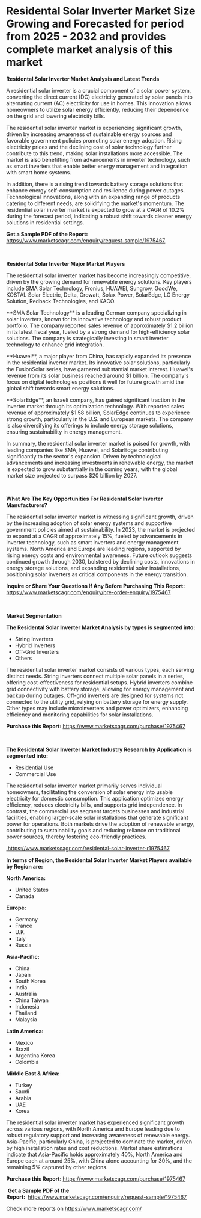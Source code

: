 <p><h1>Residental Solar Inverter Market Size Growing and Forecasted for period from 2025 - 2032 and provides complete market analysis of this market</h1></p><p><strong>Residental Solar Inverter Market Analysis and Latest Trends</strong></p>
<p><p>A residential solar inverter is a crucial component of a solar power system, converting the direct current (DC) electricity generated by solar panels into alternating current (AC) electricity for use in homes. This innovation allows homeowners to utilize solar energy efficiently, reducing their dependence on the grid and lowering electricity bills.</p><p>The residential solar inverter market is experiencing significant growth, driven by increasing awareness of sustainable energy sources and favorable government policies promoting solar energy adoption. Rising electricity prices and the declining cost of solar technology further contribute to this trend, making solar installations more accessible. The market is also benefitting from advancements in inverter technology, such as smart inverters that enable better energy management and integration with smart home systems.</p><p>In addition, there is a rising trend towards battery storage solutions that enhance energy self-consumption and resilience during power outages. Technological innovations, along with an expanding range of products catering to different needs, are solidifying the market's momentum. The residential solar inverter market is expected to grow at a CAGR of 10.2% during the forecast period, indicating a robust shift towards cleaner energy solutions in residential settings.</p></p>
<p><strong>Get a Sample PDF of the Report:&nbsp;</strong> <a href="https://www.marketscagr.com/enquiry/request-sample/1975467?utm_campaign=2487&utm_medium=2&utm_source=Github&utm_content=ia&utm_term=14022025&utm_id=residental-solar-inverter">https://www.marketscagr.com/enquiry/request-sample/1975467</a></p>
<p>&nbsp;</p>
<p><strong>Residental Solar Inverter Major Market Players</strong></p>
<p><p>The residential solar inverter market has become increasingly competitive, driven by the growing demand for renewable energy solutions. Key players include SMA Solar Technology, Fronius, HUAWEI, Sungrow, GoodWe, KOSTAL Solar Electric, Delta, Growatt, Solax Power, SolarEdge, LG Energy Solution, Redback Technologies, and KACO.</p><p>**SMA Solar Technology** is a leading German company specializing in solar inverters, known for its innovative technology and robust product portfolio. The company reported sales revenue of approximately $1.2 billion in its latest fiscal year, fueled by a strong demand for high-efficiency solar solutions. The company is strategically investing in smart inverter technology to enhance grid integration.</p><p>**Huawei**, a major player from China, has rapidly expanded its presence in the residential inverter market. Its innovative solar solutions, particularly the FusionSolar series, have garnered substantial market interest. Huawei's revenue from its solar business reached around $1 billion. The company's focus on digital technologies positions it well for future growth amid the global shift towards smart energy solutions.</p><p>**SolarEdge**, an Israeli company, has gained significant traction in the inverter market through its optimization technology. With reported sales revenue of approximately $1.58 billion, SolarEdge continues to experience strong growth, particularly in the U.S. and European markets. The company is also diversifying its offerings to include energy storage solutions, ensuring sustainability in energy management.</p><p>In summary, the residential solar inverter market is poised for growth, with leading companies like SMA, Huawei, and SolarEdge contributing significantly to the sector's expansion. Driven by technological advancements and increasing investments in renewable energy, the market is expected to grow substantially in the coming years, with the global market size projected to surpass $20 billion by 2027.</p></p>
<p>&nbsp;</p>
<p><strong>What Are The Key Opportunities For Residental Solar Inverter Manufacturers?</strong></p>
<p><p>The residential solar inverter market is witnessing significant growth, driven by the increasing adoption of solar energy systems and supportive government policies aimed at sustainability. In 2023, the market is projected to expand at a CAGR of approximately 15%, fueled by advancements in inverter technology, such as smart inverters and energy management systems. North America and Europe are leading regions, supported by rising energy costs and environmental awareness. Future outlook suggests continued growth through 2030, bolstered by declining costs, innovations in energy storage solutions, and expanding residential solar installations, positioning solar inverters as critical components in the energy transition.</p></p>
<p><strong>Inquire or Share Your Questions If Any Before Purchasing This Report:</strong> <a href="https://www.marketscagr.com/enquiry/pre-order-enquiry/1975467?utm_campaign=2487&utm_medium=2&utm_source=Github&utm_content=ia&utm_term=14022025&utm_id=residental-solar-inverter">https://www.marketscagr.com/enquiry/pre-order-enquiry/1975467</a></p>
<p>&nbsp;</p>
<p><strong>Market Segmentation</strong></p>
<p><strong>The Residental Solar Inverter Market Analysis by types is segmented into:</strong></p>
<p><ul><li>String Inverters</li><li>Hybrid Inverters</li><li>Off-Grid Inverters</li><li>Others</li></ul></p>
<p><p>The residential solar inverter market consists of various types, each serving distinct needs. String inverters connect multiple solar panels in a series, offering cost-effectiveness for residential setups. Hybrid inverters combine grid connectivity with battery storage, allowing for energy management and backup during outages. Off-grid inverters are designed for systems not connected to the utility grid, relying on battery storage for energy supply. Other types may include microinverters and power optimizers, enhancing efficiency and monitoring capabilities for solar installations.</p></p>
<p><strong>Purchase this Report:&nbsp;</strong><a href="https://www.marketscagr.com/purchase/1975467?utm_campaign=2487&utm_medium=2&utm_source=Github&utm_content=ia&utm_term=14022025&utm_id=residental-solar-inverter">https://www.marketscagr.com/purchase/1975467</a></p>
<p>&nbsp;</p>
<p><strong>The Residental Solar Inverter Market Industry Research by Application is segmented into:</strong></p>
<p><ul><li>Residential Use</li><li>Commercial Use</li></ul></p>
<p><p>The residential solar inverter market primarily serves individual homeowners, facilitating the conversion of solar energy into usable electricity for domestic consumption. This application optimizes energy efficiency, reduces electricity bills, and supports grid independence. In contrast, the commercial use segment targets businesses and industrial facilities, enabling larger-scale solar installations that generate significant power for operations. Both markets drive the adoption of renewable energy, contributing to sustainability goals and reducing reliance on traditional power sources, thereby fostering eco-friendly practices.</p></p>
<p><a href="https://www.marketscagr.com/residental-solar-inverter-r1975467?utm_campaign=2487&utm_medium=2&utm_source=Github&utm_content=ia&utm_term=14022025&utm_id=residental-solar-inverter">&nbsp;https://www.marketscagr.com/residental-solar-inverter-r1975467</a></p>
<p><strong>In terms of Region, the Residental Solar Inverter Market Players available by Region are:</strong></p>
<p>
    <p> <strong> North America: </strong>
        <ul>
            <li>United States</li>
            <li>Canada</li>
        </ul>
        </p> 
    <p> <strong> Europe: </strong>
        <ul>
            <li>Germany</li>
            <li>France</li>
            <li>U.K.</li>
            <li>Italy</li>
            <li>Russia</li>
        </ul>
        </p> 
    <p> <strong> Asia-Pacific: </strong>
        <ul>
            <li>China</li>
            <li>Japan</li>
            <li>South Korea</li>
            <li>India</li>
            <li>Australia</li>
            <li>China Taiwan</li>
            <li>Indonesia</li>
            <li>Thailand</li>
            <li>Malaysia</li>
        </ul>
        </p> 
    <p> <strong> Latin America: </strong>
        <ul>
            <li>Mexico</li>
            <li>Brazil</li>
            <li>Argentina Korea</li>
            <li>Colombia</li>
        </ul>
        </p> 
    <p> <strong> Middle East & Africa: </strong>
        <ul>
            <li>Turkey</li>
            <li>Saudi</li>
            <li>Arabia</li>
            <li>UAE</li>
            <li>Korea</li>
        </ul>
    </p>
    </p>
<p><p>The residential solar inverter market has experienced significant growth across various regions, with North America and Europe leading due to robust regulatory support and increasing awareness of renewable energy. Asia-Pacific, particularly China, is projected to dominate the market, driven by high installation rates and cost reductions. Market share estimations indicate that Asia-Pacific holds approximately 40%, North America and Europe each at around 25%, with China alone accounting for 30%, and the remaining 5% captured by other regions.</p></p>
<p><strong>Purchase this Report: </strong><a href="https://www.marketscagr.com/purchase/1975467?utm_campaign=2487&utm_medium=2&utm_source=Github&utm_content=ia&utm_term=14022025&utm_id=residental-solar-inverter">https://www.marketscagr.com/purchase/1975467</a></p>
<p>&nbsp;<strong>Get a Sample PDF of the Report:&nbsp;&nbsp;</strong><a href="https://www.marketscagr.com/enquiry/request-sample/1975467?utm_campaign=2487&utm_medium=2&utm_source=Github&utm_content=ia&utm_term=14022025&utm_id=residental-solar-inverter">https://www.marketscagr.com/enquiry/request-sample/1975467</a></p>
<p><strong></strong></p>
<p>Check more reports on <a href="https://www.marketscagr.com/?utm_campaign=2487&utm_medium=2&utm_source=Github&utm_content=ia&utm_term=14022025&utm_id=residental-solar-inverter">https://www.marketscagr.com/</a></p>